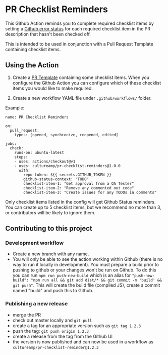 # PR Checklist Reminders

This Github Action reminds you to complete required checklist items by setting a [Github error status](https://developer.github.com/v3/repos/statuses/) for each required checklist item in the PR description that hasn't been checked off.

This is intended to be used in conjunction with a Pull Request Template containing checklist items.

## Using the Action

1. Create a [PR Template](https://docs.github.com/en/github/building-a-strong-community/creating-a-pull-request-template-for-your-repository) containing some checklist items. When you configure the Github Action you can configure which of these checklist items you would like to make required.


2. Create a new workflow YAML file under `.github/workflows/` folder.

Example:
```
name: PR Checklist Reminders

on:
  pull_request:
    types: [opened, synchronize, reopened, edited]

jobs:
  check:
    runs-on: ubuntu-latest
    steps:
    - uses: actions/checkout@v1
    - uses: cultureamp/pr-checklist-reminders@1.0.0
      with:
        repo-token: ${{ secrets.GITHUB_TOKEN }}
        github-status-context: "TODO"
        checklist-item-1: "Get approval from a QA Tester"
        checklist-item-2: "Remove any commented out code"
        checklist-item-3: "Create issues for any TODOs in comments"
```

Only checklist items listed in the config will get Github Status reminders.  You can create up to 5 checklist items, but we recommend no more than 3, or contributors will be likely to ignore them.

## Contributing to this project

### Development workflow

- Create a new branch with any name.
- You will only be able to see the action working within Github (there is no way to run it locally in development). You must prepare a build prior to pushing to github or your changes won't be run on Github. To do this you can run `npm run push-new-build` which is an alias for `"push-new-build": "npm run all && git add dist/* && git commit -m 'build' && git push"`. This will create the build file (compiled JS), create a commit named "build" and push this to Github.

### Publishing a new release

- merge the PR
- check out master locally and `git pull`
- create a tag for an appropriate version such as `git tag 1.2.3`
- push the tag: `git push origin 1.2.3`
- create a release from the tag from the Github UI
- the version is now published and can now be used in a workflow as `cultureamp/pr-checklist-reminder@1.2.3`
